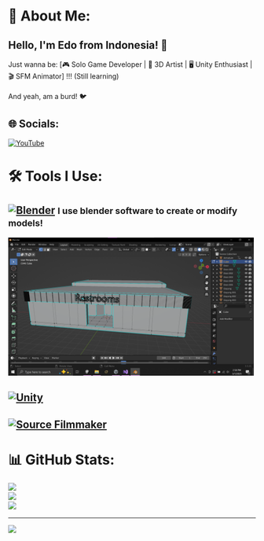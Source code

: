 # 💫 About Me:
## Hello, I'm Edo from Indonesia! 👋  
Just wanna be: [🎮 Solo Game Developer | 🎨 3D Artist | 🖥️ Unity Enthusiast | 🎬 SFM Animator] !!! (Still learning)<br>  
And yeah, am a burd! 🐦  

## 🌐 Socials:
[![YouTube](https://img.shields.io/badge/YouTube-%23FF0000.svg?logo=YouTube&logoColor=white)](https://youtube.com/@anomaly2k25) 

# 🛠️ Tools I Use:
## [![Blender](https://img.shields.io/badge/Blender-%23F5792A.svg?logo=blender&logoColor=white)](https://www.blender.org/) <span style="font-size:18px;">I use blender software to create or modify models!</span>
<img src="https://raw.githubusercontent.com/BarudakXD/BarudakXD/main/Screenshot/rest1.png" width="500">

## [![Unity](https://img.shields.io/badge/Unity-%23000000.svg?logo=unity&logoColor=white)](https://unity.com/)

## [![Source Filmmaker](https://img.shields.io/badge/Source%20Filmmaker-%23525353.svg?logo=steam&logoColor=white)](https://www.sourcefilmmaker.com/)  

# 📊 GitHub Stats:
![](https://github-readme-stats.vercel.app/api?username=BarudakXD&theme=dark&hide_border=false&include_all_commits=false&count_private=false)<br/>
![](https://nirzak-streak-stats.vercel.app/?user=BarudakXD&theme=dark&hide_border=false)<br/>
![](https://github-readme-stats.vercel.app/api/top-langs/?username=BarudakXD&theme=dark&hide_border=false&include_all_commits=false&count_private=false&layout=compact)

---
[![](https://visitcount.itsvg.in/api?id=BarudakXD&icon=9&color=0)](https://visitcount.itsvg.in)

<!-- Proudly created with GPRM ( https://gprm.itsvg.in ) -->
